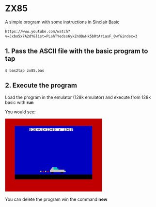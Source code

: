 # ZX85

A simple program with some instructions in Sinclair Basic

```url
https://www.youtube.com/watch?v=Jxbo5x7A2dY&list=PLahTYedss6ykZnODwHk5bRtAriasF_0wf&index=3
```

## 1. Pass the ASCII file with the basic program to tap

```
$ bas2tap zx85.bas
```

## 2. Execute the program

Load the program in the emulator (128k emulator) and execute from 128k basic with __run__

You would see:

![zx85](image1.png)

You can delete the program win the command __new__